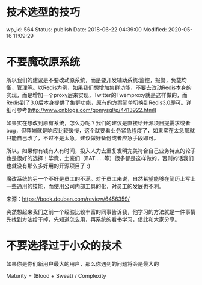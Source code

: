 # 技术选型的技巧


wp_id: 564
Status: publish
Date: 2018-06-22 04:39:00
Modified: 2020-05-16 11:09:29


# 不要魔改原系统

所以我们的建议是不要改动原系统，而是要开发辅助系统:监控，报警，负载均衡，管理等。以Redis为例，如果我们想增加集群功能，不要去改动Redis本身的实现，而是增加一个proxy层来实现，Twitter的Twemproxy就是这样做的，而Redis到了3.0后本身提供了集群功能，原有的方案简单切换到Redis3.0即可。详细可参考(http://www.cnblogs.com/gomysql/p/4413922.html)

如果实在想改到原有系统，怎么办呢？我们的建议是直接给开源项目提需求或者bug，但弊端就是响应比较缓慢，这个就要看业务紧急程度了，如果实在太急那就只能自己改了，不过不是太急，建议做好备份或者应急手段即可。

所以，如果你有钱有人有时间，投入人力去重复发明完美符合自己业务特点的轮子也是很好的选择！毕竟，土豪们（BAT......等）很多都是这样做的，否则的话我们也就没有那么多好用的开源项目了 :)

魔改系统的另一个不好是员工的不满。对于员工来说，自然希望能够在简历上写上一些通用的技能，而使用公司内部工具的化，对员工的发展也不利。

来源：https://book.douban.com/review/6456359/


突然想起来我们之前一个经验比较丰富的同事告诉我，他学习的方法就是一件事情先找到方法给干掉，先知道怎么用，再系统的看书学习，借此和大家分享。

# 不要选择过于小众的技术

如果你是你们新用户最大的用户，那么你遇到的问题将会是最大的

Maturity = (Blood + Sweat) / Complexity